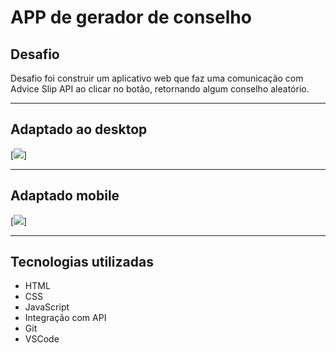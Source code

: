 # APP de gerador de conselho

## Desafio
Desafio foi construir um aplicativo web que faz uma comunicação com Advice Slip API ao clicar no botão, retornando algum conselho aleatório.

---

## Adaptado ao desktop
[<img src="./design/design.desktop.png">]

---

## Adaptado mobile
[<img src="./design/design.mobile.png">]

---

## Tecnologias utilizadas
- HTML
- CSS
- JavaScript
- Integração com API
- Git
- VSCode